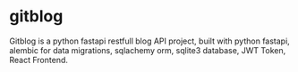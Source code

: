 # gitblog
Gitblog is a python fastapi restfull blog API project, built with python fastapi, alembic for data migrations, sqlachemy orm, sqlite3 database, JWT Token, React Frontend.
